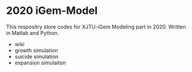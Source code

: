 # 2020 iGem-Model

This respositry store codes for XJTU-iGem Modeling part in 2020. Written in Matlab and Python.

- wiki
- growth simulation
- suicide simulation
- expansion simulaiton
